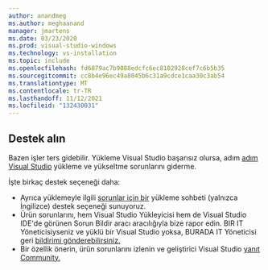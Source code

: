 ```yaml
---
author: anandmeg
ms.author: meghaanand
manager: jmartens
ms.date: 03/23/2020
ms.prod: visual-studio-windows
ms.technology: vs-installation
ms.topic: include
ms.openlocfilehash: fd6879ac7b9088edcfc6ec8102928cef7c6b5b35
ms.sourcegitcommit: cc8b4e96ec49a8045b6c31a9cdce1caa30c3ab54
ms.translationtype: MT
ms.contentlocale: tr-TR
ms.lasthandoff: 11/12/2021
ms.locfileid: "132430031"
---
```

## <a name="get-support"></a>Destek alın

Bazen işler ters gidebilir. Yükleme Visual Studio başarısız olursa, adım [adım Visual Studio](../troubleshooting-installation-issues.md) yükleme ve yükseltme sorunlarını giderme.

İşte birkaç destek seçeneği daha:
* Ayrıca yüklemeyle ilgili [sorunlar için bir](https://visualstudio.microsoft.com/vs/support/#talktous) yükleme sohbeti (yalnızca İngilizce) destek seçeneği sunuyoruz.
* Ürün sorunlarını, hem [](../../ide/how-to-report-a-problem-with-visual-studio.md) Visual Studio Yükleyicisi hem de Visual Studio IDE'de görünen Sorun Bildir aracı aracılığıyla bize rapor edin. BIR IT Yöneticisiyseniz ve yüklü bir Visual Studio yoksa, BURADA IT Yöneticisi geri [bildirimi gönderebilirsiniz.](https://aka.ms/vs/admin/feedback) 
* Bir özellik önerin, ürün sorunlarını izlenin ve geliştirici Visual Studio [yanıt Community.](https://aka.ms/feedback/suggest?space=8)
